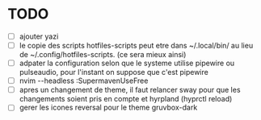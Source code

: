# TODO

- [ ] ajouter yazi
- [ ] le copie des scripts hotfiles-scripts peut etre dans ~/.local/bin/ au lieu de ~/.config/hotfiles-scripts. (ce sera mieux ainsi)
- [ ] adpater la configuration selon que le systeme utilise pipewire ou pulseaudio, pour l'instant on suppose que c'est pipewire
- [ ]  nvim --headless :SupermavenUseFree
- [ ] apres un changement de theme, il faut relancer sway pour que les changements soient pris en compte et hyrpland (hyprctl reload)
- [ ] gerer les icones  reversal pour le theme gruvbox-dark
